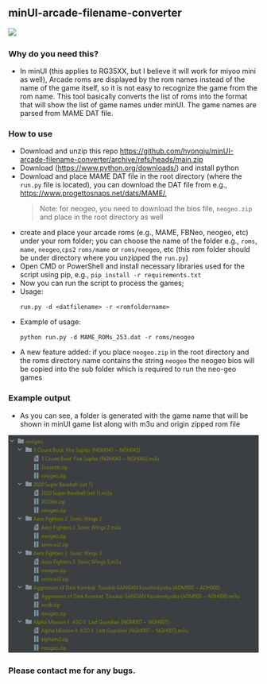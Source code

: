 ## minUI-arcade-filename-converter


<img src="https://user-images.githubusercontent.com/1568391/233839529-4f9a749b-cf3c-4831-b3dd-ce3603585c51.jpg" width="400" />

### Why do you need this?
- In minUI (this applies to RG35XX, but I believe it will work for miyoo mini as well), Arcade roms are displayed by the rom names instead of the name of the game itself, so it is not easy to recognize the game from the rom name. This tool basically converts the list of roms into the format that will show the list of game names under minUI. The game names are parsed from MAME DAT file.


### How to use
- Download and unzip this repo https://github.com/hyongju/minUI-arcade-filename-converter/archive/refs/heads/main.zip 
- Download (https://www.python.org/downloads/) and install python 
- Download and place MAME DAT file in the root directory (where the ```run.py``` file is located), you can download the DAT file from e.g., https://www.progettosnaps.net/dats/MAME/, 
  > Note: for neogeo, you need to download the bios file, ```neogeo.zip``` and place in the root directory as well
- create and place your arcade roms (e.g., MAME, FBNeo, neogeo, etc) under your rom folder; you can choose the name of the folder e.g., ```roms```, ```mame```, ```neogeo```,```cps2``` ```roms/mame``` or ```roms/neogeo```, etc (this rom folder should be under directory where you unzipped the ```run.py```)
- Open CMD or PowerShell and install necessary libraries used for the script using pip, e.g., ```pip install -r requirements.txt```
- Now you can run the script to process the games;
- Usage:
  ```
  run.py -d <datfilename> -r <romfoldername>
  ```
- Example of usage:
  ```
  python run.py -d MAME_ROMs_253.dat -r roms/neogeo
  ```
- A new feature added: if you place ```neogeo.zip``` in the root directory and the roms directory name contains the string ```neogeo``` the neogeo bios will be copied into the sub folder which is required to run the neo-geo games 

### Example output
- As you can see, a folder is generated with the game name that will be shown in minUI game list along with m3u and origin zipped rom file

![img.png](img.png)


### Please contact me for any bugs.

